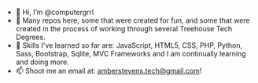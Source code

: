 - 👋 Hi, I’m @computergrrl
- 👀 Many repos here, some that were created for fun, and some that were created in the process of working through several Treehouse Tech Degrees. 
- 🌱 Skills I've learned so far are: JavaScript, HTML5, CSS, PHP, Python, Sass, Bootstrap, Sqlite, MVC Frameworks and I am continually learning and doing more. 
- 📫 Shoot me an email at: amberstevens.tech@gmail.com! 

<!---
computergrrl/computergrrl is a ✨ special ✨ repository because its `README.md` (this file) appears on your GitHub profile.
You can click the Preview link to take a look at your changes.
--->
